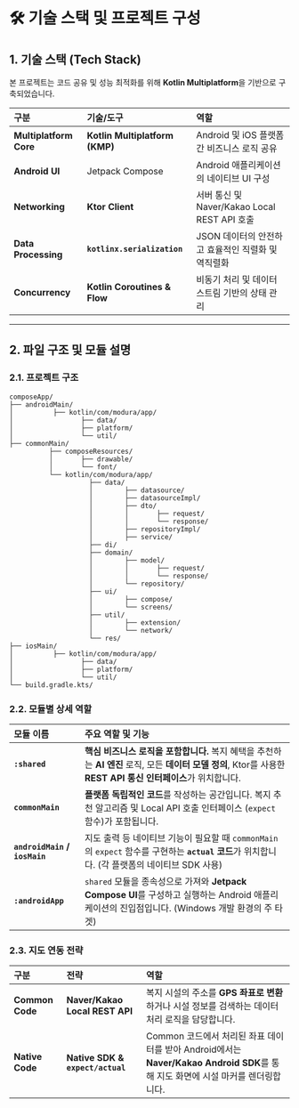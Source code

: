 # 🛠️ 기술 스택 및 프로젝트 구성

## 1. 기술 스택 (Tech Stack)

본 프로젝트는 코드 공유 및 성능 최적화를 위해 **Kotlin Multiplatform**을 기반으로 구축되었습니다.

| 구분 | 기술/도구 | 역할 |
| :--- | :--- | :--- |
| **Multiplatform Core** | **Kotlin Multiplatform (KMP)** | Android 및 iOS 플랫폼 간 비즈니스 로직 공유 |
| **Android UI** | Jetpack Compose | Android 애플리케이션의 네이티브 UI 구성 |
| **Networking** | **Ktor Client** | 서버 통신 및 Naver/Kakao Local REST API 호출 |
| **Data Processing** | **`kotlinx.serialization`** | JSON 데이터의 안전하고 효율적인 직렬화 및 역직렬화 |
| **Concurrency** | **Kotlin Coroutines & Flow** | 비동기 처리 및 데이터 스트림 기반의 상태 관리 |

---

## 2. 파일 구조 및 모듈 설명

### 2.1. 프로젝트 구조
```
composeApp/
├── androidMain/
│          ├── kotlin/com/modura/app/
│                 ├── data/
│                 ├── platform/
│                 └── util/
├── commonMain/
          ├── composeResources/ 
          │       ├── drawable/
          │       └── font/
          └── kotlin/com/modura/app/
                    ├── data/
                    │        ├── datasource/
                    │        ├── datasourceImpl/
                    │        ├── dto/
                    │        │       ├── request/
                    │        │       └── response/
                    │        ├── repositoryImpl/
                    │        ├── service/
                    ├── di/
                    ├── domain/
                    │        ├── model/
                    │        │       ├── request/
                    │        │       └── response/
                    │        └── repository/
                    ├── ui/
                    │        ├── compose/
                    │        └── screens/
                    ├── util/
                    │        ├── extension/
                    │        └── network/
                    └── res/
├── iosMain/
│          ├── kotlin/com/modura/app/
│                 ├── data/
│                 ├── platform/
│                 └── util/
└── build.gradle.kts/
```

### 2.2. 모듈별 상세 역할

| 모듈 이름 | 주요 역할 및 기능 |
| :--- | :--- |
| **`:shared`** | **핵심 비즈니스 로직을 포함합니다.** 복지 혜택을 추천하는 **AI 엔진** 로직, 모든 **데이터 모델 정의**, Ktor를 사용한 **REST API 통신 인터페이스**가 위치합니다. |
| **`commonMain`** | **플랫폼 독립적인 코드**를 작성하는 공간입니다. 복지 추천 알고리즘 및 Local API 호출 인터페이스 (`expect` 함수)가 포함됩니다. |
| **`androidMain` / `iosMain`** | 지도 출력 등 네이티브 기능이 필요할 때 `commonMain`의 `expect` 함수를 구현하는 **`actual` 코드**가 위치합니다. (각 플랫폼의 네이티브 SDK 사용) |
| **`:androidApp`** | `shared` 모듈을 종속성으로 가져와 **Jetpack Compose UI**를 구성하고 실행하는 Android 애플리케이션의 진입점입니다. (Windows 개발 환경의 주 타겟) |

### 2.3. 지도 연동 전략

| 구분 | 전략 | 역할 |
| :--- | :--- | :--- |
| **Common Code** | **Naver/Kakao Local REST API** | 복지 시설의 주소를 **GPS 좌표로 변환**하거나 시설 정보를 검색하는 데이터 처리 로직을 담당합니다. |
| **Native Code** | **Native SDK & `expect/actual`** | Common 코드에서 처리된 좌표 데이터를 받아 Android에서는 **Naver/Kakao Android SDK**를 통해 지도 화면에 시설 마커를 렌더링합니다. |